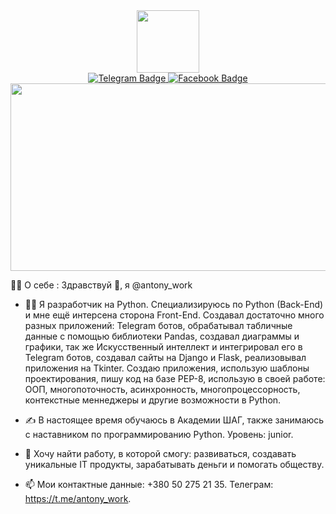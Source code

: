 <div id="header" align="center">
  <img src="https://media.giphy.com/media/v1.Y2lkPTc5MGI3NjExNDQ2MWNlNmNkMDY3N2JlMGQ3Y2ZkZTA5YWI2ZDVlMmYzZTMyZmM3OCZjdD1z/M9gbBd9nbDrOTu1Mqx/giphy.gif" width="100"/>
</div>

<div id="badges" align="center">
  <a href="https://t.me/antony_work">
    <img src="https://img.shields.io/badge/Telegram-blue?style=for-the-badge&logo=telegram&logoColor=white" alt="Telegram Badge"/>
  </a>
  <a href="https://www.facebook.com/profile.php?id=100027781775657">
    <img src="https://img.shields.io/badge/Facebook-blue?style=for-the-badge&logo=facebook&logoColor=white" alt="Facebook Badge"/>
  </a>
</div>
  
<div align="center">
  <img src="https://media.giphy.com/media/v1.Y2lkPTc5MGI3NjExYzc4MTdlMjRjYWQwYTJmMDUxZmVhOGQ0NGZhYzc3NWNiNDVlYWQwZCZjdD1n/dWesBcTLavkZuG35MI/giphy.gif" width="600" height="300"/>
</div>

:man_technologist: О себе : Здравствуй 👦, я @antony_work
- :man_student: Я разработчик на Python. Cпециализируюсь по Python (Back-End) и мне ещё интерсена сторона Front-End. Создавал достаточно много разных приложений: Telegram ботов, обрабатывал табличные данные с помощью библиотеки Pandas, создавал диаграммы и графики, так же Искусственный интеллект и интегрировал его в Telegram ботов, создавал сайты на Django и Flask, реализовывал приложения на Tkinter. Создаю приложения, использую шаблоны проектирования, пишу код на базе PEP-8, использую в своей работе: ООП, многопоточность, асинхронность, многопроцессорность, контекстные меннеджеры и другие возможности в Python. 

- :writing_hand: В настоящее время обучаюсь в Академии ШАГ, также занимаюсь с наставником по программированию Python. Уровень: junior.

- :pray: Хочу найти работу, в которой смогу: развиваться, создавать уникальные IT продукты, зарабатывать деньги и помогать обществу.

- :mailbox: Мои контактные данные: +380 50 275 21 35. Телеграм: https://t.me/antony_work.

